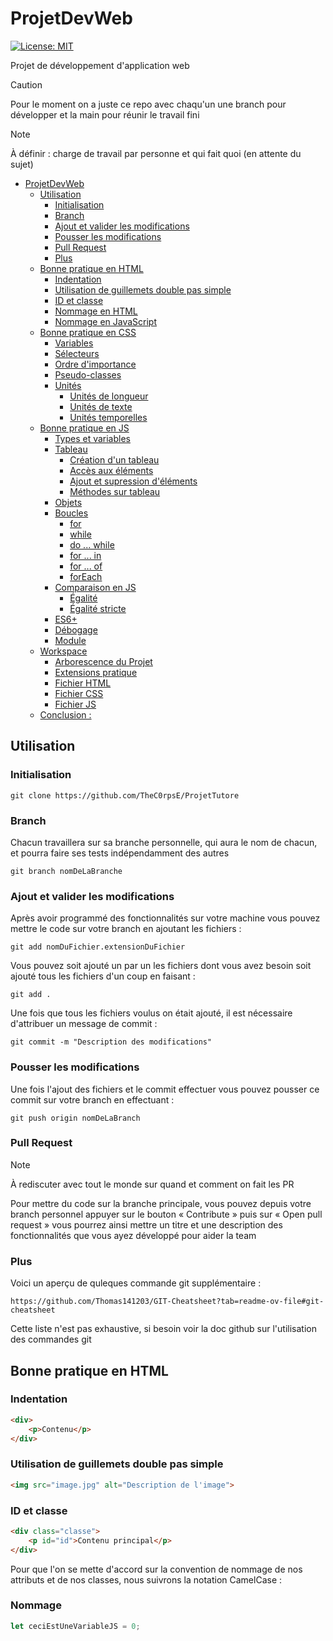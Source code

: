 # ProjetDevWeb

[![License: MIT](https://img.shields.io/badge/License-MIT-yellow.svg)](https://opensource.org/licenses/MIT)

Projet de développement d'application web

> [!CAUTION]
> Pour le moment on a juste ce repo avec chaqu'un une branch pour développer et la main pour réunir le travail fini

> [!NOTE]
> À définir : charge de travail par personne et qui fait quoi (en attente du sujet)

- [ProjetDevWeb](#projetdevweb)
  - [Utilisation](#utilisation)
    - [Initialisation](#initialisation)
    - [Branch](#branch)
    - [Ajout et valider les modifications](#ajout-et-valider-les-modifications)
    - [Pousser les modifications](#pousser-les-modifications)
    - [Pull Request](#pull-request)
    - [Plus](#plus)
  - [Bonne pratique en HTML](#bonne-pratique-en-html)
    - [Indentation](#indentation)
    - [Utilisation de guillemets double pas simple](#utilisation-de-guillemets-double-pas-simple)
    - [ID et classe](#id-et-classe)
    - [Nommage en HTML](#nommage-en-html)
    - [Nommage en JavaScript](#nommage-en-javascript)
  - [Bonne pratique en CSS](#bonne-pratique-en-css)
    - [Variables](#variables)
    - [Sélecteurs](#sélecteurs)
    - [Ordre d'importance](#ordre-dimportance)
    - [Pseudo-classes](#pseudo-classes)
    - [Unités](#unités)
      - [Unités de longueur](#unités-de-longueur)
      - [Unités de texte](#unités-de-texte)
      - [Unités temporelles](#unités-temporelles)
  - [Bonne pratique en JS](#bonne-pratique-en-js)
    - [Types et variables](#types-et-variables)
    - [Tableau](#tableau)
      - [Création d'un tableau](#création-dun-tableau)
      - [Accès aux éléments](#accès-aux-éléments)
      - [Ajout et supression d'éléments](#ajout-et-supression-déléments)
      - [Méthodes sur tableau](#méthodes-sur-tableau)
    - [Objets](#objets)
    - [Boucles](#boucles)
      - [for](#for)
      - [while](#while)
      - [do ... while](#do--while)
      - [for ... in](#for--in)
      - [for ... of](#for--of)
      - [forEach](#foreach)
    - [Comparaison en JS](#comparaison-en-js)
      - [Égalité](#égalité)
      - [Égalité stricte](#égalité-stricte)
    - [ES6+](#es6)
    - [Débogage](#débogage)
    - [Module](#module)
  - [Workspace](#workspace)
    - [Arborescence du Projet](#arborescence-du-projet)
    - [Extensions pratique](#extensions-pratique)
    - [Fichier HTML](#fichier-html)
    - [Fichier CSS](#fichier-css)
    - [Fichier JS](#fichier-js)
  - [Conclusion :](#conclusion-)


## Utilisation

### Initialisation

```shell
git clone https://github.com/TheC0rpsE/ProjetTutore
```

### Branch

Chacun travaillera sur sa branche personnelle, qui aura le nom de chacun, et pourra faire ses tests indépendamment des autres 

```shell
git branch nomDeLaBranche
```

### Ajout et valider les modifications

Après avoir programmé des fonctionnalités sur votre machine vous pouvez mettre le code sur votre branch en ajoutant les fichiers : 

```shell
git add nomDuFichier.extensionDuFichier
```

Vous pouvez soit ajouté un par un les fichiers dont vous avez besoin soit ajouté tous les fichiers d'un coup en faisant :

```shell
git add .
```

Une fois que tous les fichiers voulus on était ajouté, il est nécessaire d'attribuer un message de commit :

```shell
git commit -m "Description des modifications"
```

### Pousser les modifications

Une fois l'ajout des fichiers et le commit effectuer vous pouvez pousser ce commit sur votre branch en effectuant :

```shell
git push origin nomDeLaBranch 
```

### Pull Request

> [!NOTE]
> À rediscuter avec tout le monde sur quand et comment on fait les PR

Pour mettre du code sur la branche principale, vous pouvez depuis votre branch personnel appuyer sur le bouton « Contribute » 
puis sur « Open pull request » vous pourrez ainsi mettre un titre et une description des fonctionnalités que vous ayez développé pour aider la team

### Plus

Voici un aperçu de quleques commande git supplémentaire :

```shell
https://github.com/Thomas141203/GIT-Cheatsheet?tab=readme-ov-file#git-cheatsheet
```

Cette liste n'est pas exhaustive, si besoin voir la doc github sur l'utilisation des commandes git

## Bonne pratique en HTML

### Indentation

```html
<div>
    <p>Contenu</p>
</div>
```

### Utilisation de guillemets double pas simple

```html
<img src="image.jpg" alt="Description de l'image">
```

### ID et classe

```html
<div class="classe">
    <p id="id">Contenu principal</p>
</div>
```

Pour que l'on se mette d'accord sur la convention de nommage de nos attributs et de nos classes, nous suivrons la notation CamelCase : 

### Nommage

```js
let ceciEstUneVariableJS = 0;
```

